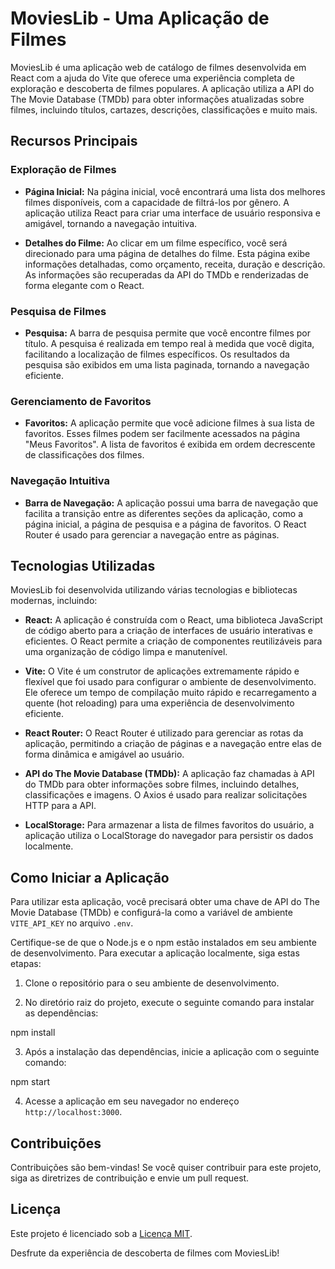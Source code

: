 # MoviesLib - Uma Aplicação de Filmes

MoviesLib é uma aplicação web de catálogo de filmes desenvolvida em React com a ajuda do Vite que oferece uma experiência completa de exploração e descoberta de filmes populares. A aplicação utiliza a API do The Movie Database (TMDb) para obter informações atualizadas sobre filmes, incluindo títulos, cartazes, descrições, classificações e muito mais.

## Recursos Principais

### Exploração de Filmes
- **Página Inicial:** Na página inicial, você encontrará uma lista dos melhores filmes disponíveis, com a capacidade de filtrá-los por gênero. A aplicação utiliza React para criar uma interface de usuário responsiva e amigável, tornando a navegação intuitiva.

- **Detalhes do Filme:** Ao clicar em um filme específico, você será direcionado para uma página de detalhes do filme. Esta página exibe informações detalhadas, como orçamento, receita, duração e descrição. As informações são recuperadas da API do TMDb e renderizadas de forma elegante com o React.

### Pesquisa de Filmes
- **Pesquisa:** A barra de pesquisa permite que você encontre filmes por título. A pesquisa é realizada em tempo real à medida que você digita, facilitando a localização de filmes específicos. Os resultados da pesquisa são exibidos em uma lista paginada, tornando a navegação eficiente.

### Gerenciamento de Favoritos
- **Favoritos:** A aplicação permite que você adicione filmes à sua lista de favoritos. Esses filmes podem ser facilmente acessados na página "Meus Favoritos". A lista de favoritos é exibida em ordem decrescente de classificações dos filmes.

### Navegação Intuitiva
- **Barra de Navegação:** A aplicação possui uma barra de navegação que facilita a transição entre as diferentes seções da aplicação, como a página inicial, a página de pesquisa e a página de favoritos. O React Router é usado para gerenciar a navegação entre as páginas.

## Tecnologias Utilizadas

MoviesLib foi desenvolvida utilizando várias tecnologias e bibliotecas modernas, incluindo:

- **React:** A aplicação é construída com o React, uma biblioteca JavaScript de código aberto para a criação de interfaces de usuário interativas e eficientes. O React permite a criação de componentes reutilizáveis para uma organização de código limpa e manutenível.

- **Vite:** O Vite é um construtor de aplicações extremamente rápido e flexível que foi usado para configurar o ambiente de desenvolvimento. Ele oferece um tempo de compilação muito rápido e recarregamento a quente (hot reloading) para uma experiência de desenvolvimento eficiente.

- **React Router:** O React Router é utilizado para gerenciar as rotas da aplicação, permitindo a criação de páginas e a navegação entre elas de forma dinâmica e amigável ao usuário.

- **API do The Movie Database (TMDb):** A aplicação faz chamadas à API do TMDb para obter informações sobre filmes, incluindo detalhes, classificações e imagens. O Axios é usado para realizar solicitações HTTP para a API.

- **LocalStorage:** Para armazenar a lista de filmes favoritos do usuário, a aplicação utiliza o LocalStorage do navegador para persistir os dados localmente.

## Como Iniciar a Aplicação

Para utilizar esta aplicação, você precisará obter uma chave de API do The Movie Database (TMDb) e configurá-la como a variável de ambiente `VITE_API_KEY` no arquivo `.env`.

Certifique-se de que o Node.js e o npm estão instalados em seu ambiente de desenvolvimento. Para executar a aplicação localmente, siga estas etapas:

1. Clone o repositório para o seu ambiente de desenvolvimento.

2. No diretório raiz do projeto, execute o seguinte comando para instalar as dependências:

npm install

3. Após a instalação das dependências, inicie a aplicação com o seguinte comando:

npm start

4. Acesse a aplicação em seu navegador no endereço `http://localhost:3000`.

## Contribuições

Contribuições são bem-vindas! Se você quiser contribuir para este projeto, siga as diretrizes de contribuição e envie um pull request.

## Licença

Este projeto é licenciado sob a [Licença MIT](LICENSE).

Desfrute da experiência de descoberta de filmes com MoviesLib!